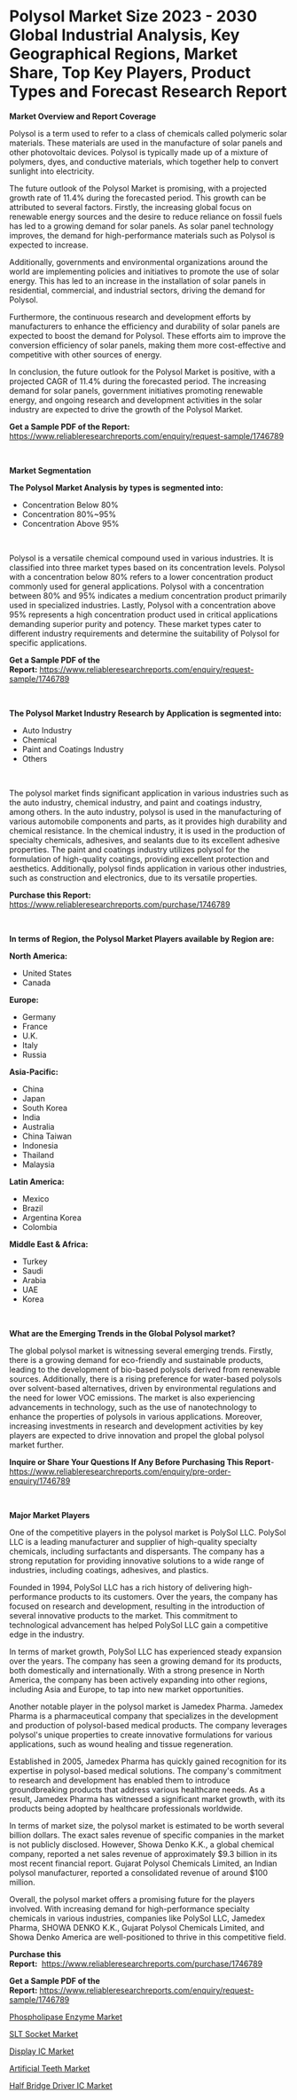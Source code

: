 <p><h1>Polysol Market Size 2023 - 2030 Global Industrial Analysis, Key Geographical Regions, Market Share, Top Key Players, Product Types and Forecast Research Report</h1></p><p><strong>Market Overview and Report Coverage</strong></p>
<p><p>Polysol is a term used to refer to a class of chemicals called polymeric solar materials. These materials are used in the manufacture of solar panels and other photovoltaic devices. Polysol is typically made up of a mixture of polymers, dyes, and conductive materials, which together help to convert sunlight into electricity.</p><p>The future outlook of the Polysol Market is promising, with a projected growth rate of 11.4% during the forecasted period. This growth can be attributed to several factors. Firstly, the increasing global focus on renewable energy sources and the desire to reduce reliance on fossil fuels has led to a growing demand for solar panels. As solar panel technology improves, the demand for high-performance materials such as Polysol is expected to increase.</p><p>Additionally, governments and environmental organizations around the world are implementing policies and initiatives to promote the use of solar energy. This has led to an increase in the installation of solar panels in residential, commercial, and industrial sectors, driving the demand for Polysol.</p><p>Furthermore, the continuous research and development efforts by manufacturers to enhance the efficiency and durability of solar panels are expected to boost the demand for Polysol. These efforts aim to improve the conversion efficiency of solar panels, making them more cost-effective and competitive with other sources of energy.</p><p>In conclusion, the future outlook for the Polysol Market is positive, with a projected CAGR of 11.4% during the forecasted period. The increasing demand for solar panels, government initiatives promoting renewable energy, and ongoing research and development activities in the solar industry are expected to drive the growth of the Polysol Market.</p></p>
<p><strong>Get a Sample PDF of the Report:</strong> <a href="https://www.reliableresearchreports.com/enquiry/request-sample/1746789">https://www.reliableresearchreports.com/enquiry/request-sample/1746789</a></p>
<p>&nbsp;</p>
<p><strong>Market Segmentation</strong></p>
<p><strong>The Polysol Market Analysis by types is segmented into:</strong></p>
<p><ul><li>Concentration Below 80%</li><li>Concentration 80%~95%</li><li>Concentration Above 95%</li></ul></p>
<p>&nbsp;</p>
<p><p>Polysol is a versatile chemical compound used in various industries. It is classified into three market types based on its concentration levels. Polysol with a concentration below 80% refers to a lower concentration product commonly used for general applications. Polysol with a concentration between 80% and 95% indicates a medium concentration product primarily used in specialized industries. Lastly, Polysol with a concentration above 95% represents a high concentration product used in critical applications demanding superior purity and potency. These market types cater to different industry requirements and determine the suitability of Polysol for specific applications.</p></p>
<p><strong>Get a Sample PDF of the Report:</strong>&nbsp;<a href="https://www.reliableresearchreports.com/enquiry/request-sample/1746789">https://www.reliableresearchreports.com/enquiry/request-sample/1746789</a></p>
<p>&nbsp;</p>
<p><strong>The Polysol Market Industry Research by Application is segmented into:</strong></p>
<p><ul><li>Auto Industry</li><li>Chemical</li><li>Paint and Coatings Industry</li><li>Others</li></ul></p>
<p>&nbsp;</p>
<p><p>The polysol market finds significant application in various industries such as the auto industry, chemical industry, and paint and coatings industry, among others. In the auto industry, polysol is used in the manufacturing of various automobile components and parts, as it provides high durability and chemical resistance. In the chemical industry, it is used in the production of specialty chemicals, adhesives, and sealants due to its excellent adhesive properties. The paint and coatings industry utilizes polysol for the formulation of high-quality coatings, providing excellent protection and aesthetics. Additionally, polysol finds application in various other industries, such as construction and electronics, due to its versatile properties.</p></p>
<p><strong>Purchase this Report:</strong>&nbsp; <a href="https://www.reliableresearchreports.com/purchase/1746789">https://www.reliableresearchreports.com/purchase/1746789</a></p>
<p>&nbsp;</p>
<p><strong>In terms of Region, the Polysol Market Players available by Region are:</strong></p>
<p>
    <p> <strong> North America: </strong>
        <ul>
            <li>United States</li>
            <li>Canada</li>
        </ul>
        </p> 
    <p> <strong> Europe: </strong>
        <ul>
            <li>Germany</li>
            <li>France</li>
            <li>U.K.</li>
            <li>Italy</li>
            <li>Russia</li>
        </ul>
        </p> 
    <p> <strong> Asia-Pacific: </strong>
        <ul>
            <li>China</li>
            <li>Japan</li>
            <li>South Korea</li>
            <li>India</li>
            <li>Australia</li>
            <li>China Taiwan</li>
            <li>Indonesia</li>
            <li>Thailand</li>
            <li>Malaysia</li>
        </ul>
        </p> 
    <p> <strong> Latin America: </strong>
        <ul>
            <li>Mexico</li>
            <li>Brazil</li>
            <li>Argentina Korea</li>
            <li>Colombia</li>
        </ul>
        </p> 
    <p> <strong> Middle East & Africa: </strong>
        <ul>
            <li>Turkey</li>
            <li>Saudi</li>
            <li>Arabia</li>
            <li>UAE</li>
            <li>Korea</li>
        </ul>
    </p>
    </p>
<p>&nbsp;</p>
<p><strong>What are the Emerging Trends in the Global Polysol market?</strong></p>
<p><p>The global polysol market is witnessing several emerging trends. Firstly, there is a growing demand for eco-friendly and sustainable products, leading to the development of bio-based polysols derived from renewable sources. Additionally, there is a rising preference for water-based polysols over solvent-based alternatives, driven by environmental regulations and the need for lower VOC emissions. The market is also experiencing advancements in technology, such as the use of nanotechnology to enhance the properties of polysols in various applications. Moreover, increasing investments in research and development activities by key players are expected to drive innovation and propel the global polysol market further.</p></p>
<p><strong>Inquire or Share Your Questions If Any Before Purchasing This Report</strong>- <a href="https://www.reliableresearchreports.com/enquiry/pre-order-enquiry/1746789">https://www.reliableresearchreports.com/enquiry/pre-order-enquiry/1746789</a></p>
<p>&nbsp;</p>
<p><strong>Major Market Players</strong></p>
<p><p>One of the competitive players in the polysol market is PolySol LLC. PolySol LLC is a leading manufacturer and supplier of high-quality specialty chemicals, including surfactants and dispersants. The company has a strong reputation for providing innovative solutions to a wide range of industries, including coatings, adhesives, and plastics. </p><p>Founded in 1994, PolySol LLC has a rich history of delivering high-performance products to its customers. Over the years, the company has focused on research and development, resulting in the introduction of several innovative products to the market. This commitment to technological advancement has helped PolySol LLC gain a competitive edge in the industry.</p><p>In terms of market growth, PolySol LLC has experienced steady expansion over the years. The company has seen a growing demand for its products, both domestically and internationally. With a strong presence in North America, the company has been actively expanding into other regions, including Asia and Europe, to tap into new market opportunities.</p><p>Another notable player in the polysol market is Jamedex Pharma. Jamedex Pharma is a pharmaceutical company that specializes in the development and production of polysol-based medical products. The company leverages polysol's unique properties to create innovative formulations for various applications, such as wound healing and tissue regeneration.</p><p>Established in 2005, Jamedex Pharma has quickly gained recognition for its expertise in polysol-based medical solutions. The company's commitment to research and development has enabled them to introduce groundbreaking products that address various healthcare needs. As a result, Jamedex Pharma has witnessed a significant market growth, with its products being adopted by healthcare professionals worldwide.</p><p>In terms of market size, the polysol market is estimated to be worth several billion dollars. The exact sales revenue of specific companies in the market is not publicly disclosed. However, Showa Denko K.K., a global chemical company, reported a net sales revenue of approximately $9.3 billion in its most recent financial report. Gujarat Polysol Chemicals Limited, an Indian polysol manufacturer, reported a consolidated revenue of around $100 million.</p><p>Overall, the polysol market offers a promising future for the players involved. With increasing demand for high-performance specialty chemicals in various industries, companies like PolySol LLC, Jamedex Pharma, SHOWA DENKO K.K., Gujarat Polysol Chemicals Limited, and Showa Denko America are well-positioned to thrive in this competitive field.</p></p>
<p><strong>Purchase this Report:</strong>&nbsp;&nbsp;<a href="https://www.reliableresearchreports.com/purchase/1746789">https://www.reliableresearchreports.com/purchase/1746789</a></p>
<p></p>
<p><strong>Get a Sample PDF of the Report:</strong>&nbsp;<a href="https://www.reliableresearchreports.com/enquiry/request-sample/1746789">https://www.reliableresearchreports.com/enquiry/request-sample/1746789</a></p>
<p><p><a href="https://github.com/merzlyukov93/Market-Research-Report-List-1/blob/main/phospholipase-enzyme-market.md">Phospholipase Enzyme Market</a></p><p><a href="https://medium.com/@tiannathiel2023/slt-socket-market-insight-market-trends-growth-forecasted-from-2023-to-2030-646f04ca321a">SLT Socket Market</a></p><p><a href="https://medium.com/@geneeffertz/display-ic-market-size-market-outlook-and-market-forecast-2023-to-2030-b586bf501dad">Display IC Market</a></p><p><a href="https://github.com/sofyaavrova/Market-Research-Report-List-1/blob/main/artificial-teeth-market.md">Artificial Teeth Market</a></p><p><a href="https://medium.com/@omamuller06/half-bridge-driver-ic-nbsp-market-focuses-on-market-share-size-and-projected-forecast-till-2030-a511df6de644">Half Bridge Driver IC Market</a></p></p>